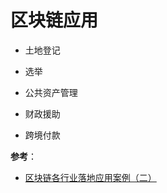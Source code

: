 # 区块链应用

- 土地登记

- 选举

- 公共资产管理

- 财政援助

- 跨境付款

**参考**：

- [区块链各行业落地应用案例（二）](https://mp.weixin.qq.com/s?__biz=MzI0NDg1MDM3MQ==&mid=2247488545&idx=1&sn=ee281f5e9f2d8ac5b1dc2cc16112d0d3&chksm=e956df8dde21569b440d4a0de938bd5ed334ca33eb6343488e09d01b09d7f1189f182311687d&mpshare=1&scene=1&srcid=#rd)
